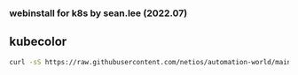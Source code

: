### webinstall for k8s by sean.lee (2022.07)  

## kubecolor  

```bash
curl -sS https://raw.githubusercontent.com/netios/automation-world/main/k8s/kubecolor_install.sh | bash
```
